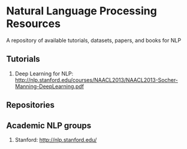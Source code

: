 # Natural Language Processing Resources

A repository of available tutorials, datasets, papers, and books for NLP

## Tutorials

1. Deep Learning for NLP: http://nlp.stanford.edu/courses/NAACL2013/NAACL2013-Socher-Manning-DeepLearning.pdf 


## Repositories


## Academic NLP groups

1. Stanford: http://nlp.stanford.edu/  

